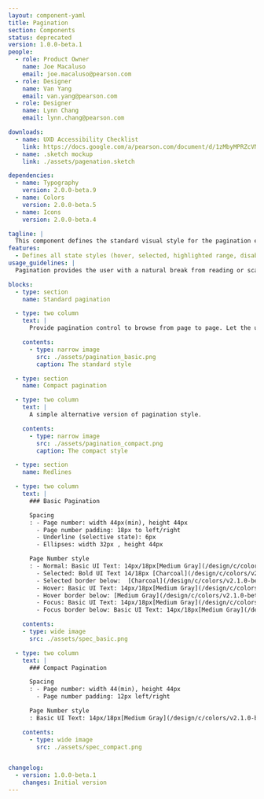```yaml
---
layout: component-yaml
title: Pagination
section: Components
status: deprecated
version: 1.0.0-beta.1
people:
  - role: Product Owner
    name: Joe Macaluso
    email: joe.macaluso@pearson.com
  - role: Designer
    name: Van Yang
    email: van.yang@pearson.com
  - role: Designer
    name: Lynn Chang
    email: lynn.chang@pearson.com

downloads:
  - name: UXD Accessibility Checklist
    link: https://docs.google.com/a/pearson.com/document/d/1zMbyMPRZcVNGwx13Tkhb4bjhPQq-s3YtQxf7D0LHZyw/edit?usp=sharing
  - name: .sketch mockup
    link: ./assets/pagenation.sketch

dependencies:
  - name: Typography
    version: 2.0.0-beta.9
  - name: Colors
    version: 2.0.0-beta.5
  - name: Icons
    version: 2.0.0-beta.4

tagline: |
  This component defines the standard visual style for the pagination element.
features:
  - Defines all state styles (hover, selected, highlighted range, disabled)
usage_guidelines: |
  Pagination provides the user with a natural break from reading or scanning the contents of the dataset, and allows them to re-evaluate whether they wish to continue looking through more data, or navigate away from the page.

blocks:
  - type: section
    name: Standard pagination

  - type: two column
    text: |
      Provide pagination control to browse from page to page. Let the user browse to the previous and next pages by providing links to such actions.

    contents:
      - type: narrow image
        src: ./assets/pagination_basic.png
        caption: The standard style

  - type: section
    name: Compact pagination

  - type: two column
    text: |
      A simple alternative version of pagination style.

    contents:
      - type: narrow image
        src: ./assets/pagination_compact.png
        caption: The compact style

  - type: section
    name: Redlines

  - type: two column
    text: |
      ### Basic Pagination

      Spacing
      : - Page number: width 44px(min), height 44px
        - Page number padding: 18px to left/right
        - Underline (selective state): 6px
        - Ellipses: width 32px , height 44px

      Page Number style
      : - Normal: Basic UI Text: 14px/18px[Medium Gray](/design/c/colors/v2.1.0-beta.2/#rd-medium-gray)
        - Selected: Bold UI Text 14/18px [Charcoal](/design/c/colors/v2.1.0-beta.2/#rd-charcoal), border 2px
        - Selected border below:  [Charcoal](/design/c/colors/v2.1.0-beta.2/#rd-charcoal), border 2px
        - Hover: Basic UI Text: 14px/18px[Medium Gray](/design/c/colors/v2.1.0-beta.2/#rd-medium-gray), border 2px
        - Hover border below: [Medium Gray](/design/c/colors/v2.1.0-beta.2/#rd-medium-gray), border 2px
        - Focus: Basic UI Text: 14px/18px[Medium Gray](/design/c/colors/v2.1.0-beta.2/#rd-medium-gray), border 2px
        - Focus border below: Basic UI Text: 14px/18px[Medium Gray](/design/c/colors/v2.1.0-beta.2/#rd-medium-gray), border 2px

    contents:
    - type: wide image
      src: ./assets/spec_basic.png

  - type: two column
    text: |
      ### Compact Pagination

      Spacing
      : - Page number: width 44(min), height 44px
        - Page number padding: 12px left/right

      Page Number style
      : Basic UI Text: 14px/18px[Medium Gray](/design/c/colors/v2.1.0-beta.2/#rd-medium-gray)

    contents:
      - type: wide image
        src: ./assets/spec_compact.png


changelog:
  - version: 1.0.0-beta.1
    changes: Initial version
---
```

